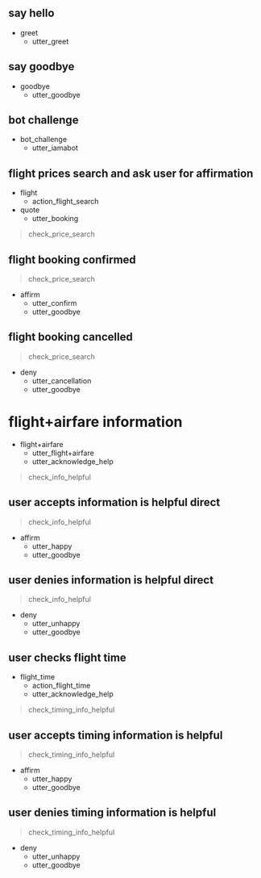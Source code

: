 ## say hello
* greet
  - utter_greet

## say goodbye
* goodbye
  - utter_goodbye

## bot challenge
* bot_challenge
  - utter_iamabot

## flight prices search and ask user for affirmation
* flight
  - action_flight_search
* quote
  - utter_booking
>check_price_search


## flight booking confirmed
>check_price_search
* affirm
  - utter_confirm
  - utter_goodbye

## flight booking cancelled
>check_price_search
* deny
  - utter_cancellation
  - utter_goodbye

# flight+airfare information
* flight+airfare
  - utter_flight+airfare
  - utter_acknowledge_help
>check_info_helpful

## user accepts information is helpful direct
>check_info_helpful
* affirm
  - utter_happy
  - utter_goodbye

## user denies information is helpful direct
>check_info_helpful
* deny
  - utter_unhappy
  - utter_goodbye


## user checks flight time
* flight_time
  - action_flight_time
  - utter_acknowledge_help
>check_timing_info_helpful

## user accepts timing information is helpful
>check_timing_info_helpful
* affirm
  - utter_happy
  - utter_goodbye

## user denies timing information is helpful 
>check_timing_info_helpful
* deny
  - utter_unhappy
  - utter_goodbye

<!-- ## flight time query
* flight_time
  - utter_flight_time

## utter_airfare
* airfare
  - utter_airfare

## flight query
* flight
  - utter_flight

## flight time query
* flight_time
  - utter_flight_time

## utter_airfare
* airfare
  - utter_airfare -->
